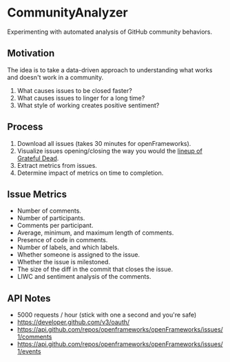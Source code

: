 # CommunityAnalyzer

Experimenting with automated analysis of GitHub community behaviors.

## Motivation

The idea is to take a data-driven approach to understanding what works and doesn't work in a community.

1. What causes issues to be closed faster?
2. What causes issues to linger for a long time?
3. What style of working creates positive sentiment?

## Process

1. Download all issues (takes 30 minutes for openFrameworks).
2. Visualize issues opening/closing the way you would the [lineup of Grateful Dead](http://upload.wikimedia.org/wikipedia/en/timeline/4d052688fe7d1eda97e91c09c6477a00.png).
3. Extract metrics from issues.
4. Determine impact of metrics on time to completion.

## Issue Metrics

* Number of comments.
* Number of participants.
* Comments per participant.
* Average, minimum, and maximum length of comments.
* Presence of code in comments.
* Number of labels, and which labels.
* Whether someone is assigned to the issue.
* Whether the issue is milestoned.
* The size of the diff in the commit that closes the issue.
* LIWC and sentiment analysis of the comments.

## API Notes

* 5000 requests / hour (stick with one a second and you're safe)
* https://developer.github.com/v3/oauth/
* https://api.github.com/repos/openframeworks/openFrameworks/issues/1/comments
* https://api.github.com/repos/openframeworks/openFrameworks/issues/1/events